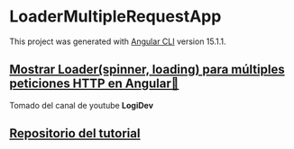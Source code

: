 # LoaderMultipleRequestApp

This project was generated with [Angular CLI](https://github.com/angular/angular-cli) version 15.1.1.

## [Mostrar Loader(spinner, loading) para múltiples peticiones HTTP en Angular🤖](https://www.youtube.com/watch?v=VaoRk9nd-0w)
Tomado del canal de youtube **LogiDev**

## [Repositorio del tutorial](https://github.com/jimyhdolores/demo-loader-multiple-request-angular)
